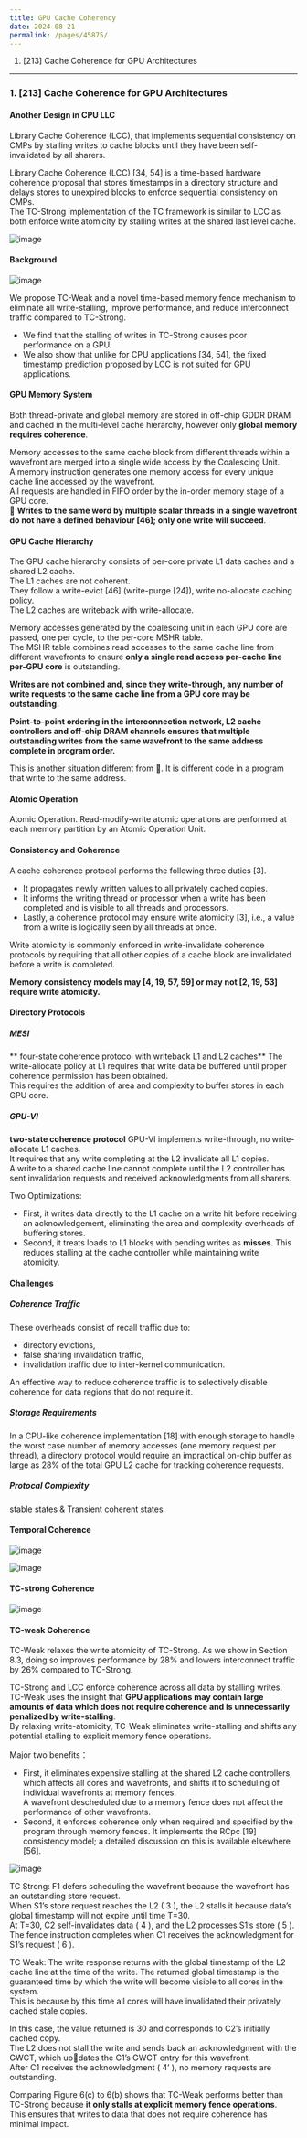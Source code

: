 ```yaml
---
title: GPU Cache Coherency
date: 2024-08-21
permalink: /pages/45875/
---
```


1. [213] Cache Coherence for GPU Architectures

---

### 1. [213] Cache Coherence for GPU Architectures

#### Another Design in CPU LLC
Library Cache Coherence (LCC), that implements sequential consistency on CMPs by stalling writes to cache blocks until they have been self-invalidated by all sharers.

Library Cache Coherence (LCC) [34, 54] is a time-based hardware coherence proposal that stores timestamps in a directory structure and delays stores to unexpired blocks to enforce sequential consistency on CMPs.\
The TC-Strong implementation of the TC framework is similar to LCC as both enforce write atomicity by stalling writes at the shared last level cache.

![image](https://github.com/user-attachments/assets/3e7e13cc-7d64-4234-897b-03754489dd1f)

#### Background
![image](https://github.com/user-attachments/assets/2e62c5ed-574b-4cc2-9f85-8b269dc80358)

We propose TC-Weak and a novel time-based memory fence mechanism to eliminate all write-stalling, improve performance, and reduce interconnect traffic compared to TC-Strong.
-  We find that the stalling of writes in TC-Strong causes poor performance on a GPU.
-  We also show that unlike for CPU applications [34, 54], the fixed timestamp prediction proposed by LCC is not suited for GPU applications.

#### GPU Memory System
Both thread-private and global memory are stored in off-chip GDDR DRAM and cached in the multi-level cache hierarchy, however only **global memory requires coherence**.

Memory accesses to the same cache block from different threads within a wavefront are merged into a single wide access by the Coalescing Unit.\
A memory instruction generates one memory access for every unique cache line accessed by the wavefront.\
All requests are handled in FIFO order by the in-order memory stage of a GPU core.\
:bow: **Writes to the same word by multiple scalar threads in a single wavefront do not have a defined behaviour [46]; only one write will succeed**.

#### GPU Cache Hierarchy
The GPU cache hierarchy consists of per-core private L1 data caches and a shared L2 cache.\
The L1 caches are not coherent.\
They follow a write-evict [46] (write-purge [24]), write no-allocate caching policy. \
The L2 caches are writeback with write-allocate.

Memory accesses generated by the coalescing unit in each GPU core are passed, one per cycle, to the per-core MSHR table. \
The MSHR table combines read accesses to the same cache line from different wavefronts to ensure **only a single read access per-cache line per-GPU core** is outstanding.

**Writes are not combined and, since they write-through, any number of write requests to the same cache line from a GPU core may be outstanding.**

**Point-to-point ordering in the interconnection network, L2 cache controllers and off-chip DRAM channels ensures that multiple outstanding writes from the same wavefront to the same
address complete in program order.**

This is another situation different from :bow:. It is different code in a program that write to the same address.

#### Atomic Operation
Atomic Operation. Read-modify-write atomic operations are performed at each memory partition by an Atomic Operation Unit.

#### Consistency and Coherence

A cache coherence protocol performs the following three duties [3].
-  It propagates newly written values to all privately cached copies.
-  It informs the writing thread or processor when a write has been completed and is visible to all threads and processors.
-  Lastly, a coherence protocol may ensure write atomicity [3], i.e., a value from a write is logically seen by all threads at once.

Write atomicity is commonly enforced in write-invalidate coherence protocols by requiring that all other copies of a cache block are invalidated before a write is completed.

**Memory consistency models may [4, 19, 57, 59] or may not [2, 19, 53] require write atomicity.**

#### Directory Protocols

##### MESI
** four-state coherence protocol with writeback L1 and L2 caches**
The write-allocate policy at L1 requires that write data be buffered until proper coherence permission has been obtained.\
This requires the addition of area and complexity to buffer stores in each GPU core.

##### GPU-VI
**two-state coherence protocol**
GPU-VI implements write-through, no write-allocate L1 caches.\
It requires that any write completing at the L2 invalidate all L1 copies.\
A write to a shared cache line cannot complete until the L2 controller has sent invalidation requests and received acknowledgments from all sharers.

Two Optimizations:
- First, it writes data directly to the L1 cache on a write hit before receiving an acknowledgement, eliminating the area and complexity overheads of buffering stores.
- Second, it treats loads to L1 blocks with pending writes as **misses**. This reduces stalling at the cache controller while maintaining write atomicity.

#### Challenges

##### Coherence Traffic

These overheads consist of recall traffic due to:
- directory evictions,
- false sharing invalidation traffic,
- invalidation traffic due to inter-kernel communication.

An effective way to reduce coherence traffic is to selectively disable coherence for data regions that do not require it.

##### Storage Requirements

In a CPU-like coherence implementation [18] with enough storage to handle the worst  case number of memory accesses (one memory request per thread), a directory protocol would require an impractical on-chip buffer as large as 28% of the total GPU L2 cache for tracking coherence requests.

##### Protocal Complexity

stable states & Transient coherent states

#### Temporal Coherence

![image](https://github.com/user-attachments/assets/28162506-3247-4bcd-85ab-2519a647d507)

![image](https://github.com/user-attachments/assets/246495be-7699-4612-936f-cc099582ef21)

#### TC-strong Coherence

![image](https://github.com/user-attachments/assets/16938b69-2d03-4867-b8c2-1e6ba8e3a4e7)

#### TC-weak Coherence

TC-Weak relaxes the write atomicity of TC-Strong. As we show in Section 8.3, doing so improves performance by 28% and lowers interconnect traffic by 26% compared to TC-Strong.

TC-Strong and LCC enforce coherence across all data by stalling writes.\
TC-Weak uses the insight that **GPU applications may contain large amounts of data which does not require coherence and is unnecessarily penalized by write-stalling**.\
By relaxing write-atomicity, TC-Weak eliminates write-stalling and shifts any potential stalling to explicit memory fence operations.

Major two benefits：

- First, it eliminates expensive stalling at the shared L2 cache controllers, which affects all cores and wavefronts, and shifts it to scheduling of individual wavefronts at memory fences.\
  A wavefront descheduled due to a memory fence does not affect the performance of other wavefronts.
- Second, it enforces coherence only when required and specified by the program through memory fences. It implements the RCpc [19] consistency model; a detailed discussion on
this is available elsewhere [56].

![image](https://github.com/user-attachments/assets/9c775df1-72e3-40bd-a476-4f2e8670fcc1)

TC Strong:
F1 defers scheduling the wavefront because the wavefront has an outstanding store request.\
When S1’s store request reaches the L2 ( 3 ), the L2 stalls it because data’s global timestamp will not expire until time T=30.\
At T=30, C2 self-invalidates data ( 4 ), and the L2 processes S1’s store ( 5 ).\
The fence instruction completes when C1 receives the acknowledgment for S1’s request ( 6 ).

TC Weak:
The write response returns with the  global timestamp of the L2 cache line at the time of the write. The returned global timestamp is the guaranteed time by which the write will become visible to all cores in the system.\
This is because by this time all cores will have invalidated their privately cached stale copies.

In
this case, the value returned is 30 and corresponds to C2’s initially cached copy.\
The L2 does not stall the write and sends back an acknowledgment with the GWCT, which updates the C1’s GWCT entry for this wavefront.\
After C1 receives the acknowledgment ( 4’ ), no memory requests are outstanding.


Comparing Figure 6(c) to 6(b) shows that TC-Weak performs better than TC-Strong because **it only stalls at explicit memory fence operations**.\
This ensures that writes to data that does not require coherence has minimal impact.










































